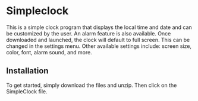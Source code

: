 # Simpleclock

This is a simple clock program that displays the local time and date and can be customized by the user. An alarm feature is also available. Once downloaded and launched, the clock will default to full screen. This can be changed in the settings menu. Other available settings include: screen size, color, font, alarm sound, and more.

## Installation
To get started, simply download the files and unzip. Then click on the SimpleClock file.

